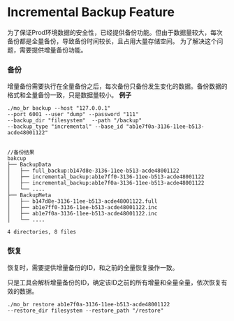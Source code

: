 # Incremental Backup Feature

为了保证Prod环境数据的安全性，已经提供备份功能。但由于数据量较大，每次备份都是全量备份，导致备份时间较长，且占用大量存储空间。
为了解决这个问题，需要提供增量备份功能。

### 备份

增量备份需要执行在全量备份之后，每次备份只备份发生变化的数据。备份数据的格式和全量备份一致，只是数据量较小。
**例子**

```shell
./mo_br backup --host "127.0.0.1" 
--port 6001 --user "dump" --password "111" 
--backup_dir "filesystem"  --path "/backup"
--backup_type "incremental" --base_id "ab1e7f0a-3136-11ee-b513-acde48001122"
```

```shell

//备份结果 
bakcup
├── BackupData
│   ├── full_backup:b147d8e-3136-11ee-b513-acde48001122
│   ├── incremental_backup:ab1e7ff0-3136-11ee-b513-acde48001122
│   ├── incremental_backup:ab1e7f0a-3136-11ee-b513-acde48001122
│   └── ....
├── BackupMeta
│   ├── b147d8e-3136-11ee-b513-acde48001122.full
│   ├── ab1e7ff0-3136-11ee-b513-acde48001122.inc
│   ├── ab1e7f0a-3136-11ee-b513-acde48001122.inc
│   └── ....

4 directories, 8 files
```

### 恢复

恢复时，需要提供增量备份的ID，和之前的全量恢复操作一致。

只是工具会解析增量备份的ID，确定该ID之前的所有增量和全量全量，依次恢复有效的数据。
```shell
./mo_br restore ab1e7f0a-3136-11ee-b513-acde48001122 
--restore_dir filesystem --restore_path "/restore"
```
